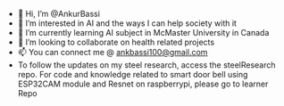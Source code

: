 - 👋 Hi, I’m @AnkurBassi
- 👀 I’m interested in AI and the ways I can help society with it
- 🌱 I’m currently learning AI subject in McMaster University in Canada
- 💞️ I’m looking to collaborate on health related projects
- 📫 You can connect me @ ankbassi100@gmail.com
- To follow the updates on my steel research, access the steelResearch repo. For code and knowledge related to smart door bell using ESP32CAM module and Resnet on raspberrypi, please go to learner Repo
<!---
AnkurBassi/AnkurBassi is a ✨ special ✨ repository because its `README.md` (this file) appears on your GitHub profile.
You can click the Preview link to take a look at your changes.
--->
